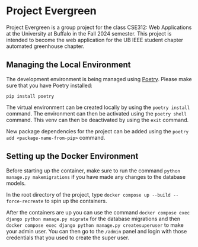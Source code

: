 # Project Evergreen

Project Evergreen is a group project for the class CSE312: Web Applications at the University at Buffalo in the Fall 2024 semester. This project is intended to become the web application for the UB IEEE student chapter automated greenhouse chapter. 

## Managing the Local Environment

The development environment is being managed using [Poetry](https://python-poetry.org/). Please make sure that you have Poetry installed:
```shell
pip install poetry
```

The virtual environment can be created locally by using the `poetry install` command. The environment can then be activated using the `poetry shell` command. This venv can then be deactivated by using the `exit` command. 

New package dependencies for the project can be added using the `poetry add <package-name-from-pip>` command. 


## Setting up the Docker Environment

Before starting up the container, make sure to run the command `python manage.py makemigrations` if you have made any changes to the database models. 

In the root directory of the project, type `docker compose up --build --force-recreate` to spin up the containers. 

After the containers are up you can use the command `docker compose exec django python manage.py migrate` for the database migrations and then `docker compose exec django python manage.py createsuperuser` to make your admin user. You can then go to the `/admin` panel and login with those credentials that you used to create the super user. 

